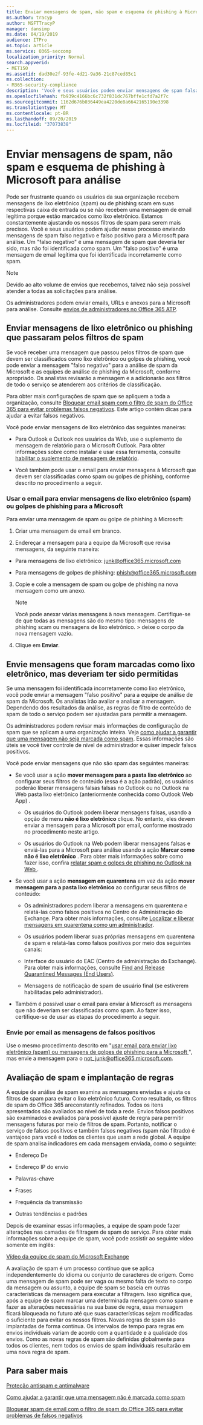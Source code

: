 ```yaml
---
title: Enviar mensagens de spam, não spam e esquema de phishing à Microsoft para análise
ms.author: tracyp
author: MSFTTracyP
manager: dansimp
ms.date: 04/19/2019
audience: ITPro
ms.topic: article
ms.service: O365-seccomp
localization_priority: Normal
search.appverid:
- MET150
ms.assetid: dad30e2f-93fe-4d21-9a36-21c87ced85c1
ms.collection:
- M365-security-compliance
description: 'Você e seus usuários podem enviar mensagens de spam falsas negativas e falsos positivos para a Microsoft para análise. '
ms.openlocfilehash: fb939c4166bc6c732f831dc767bffe1cfd7a2f7c
ms.sourcegitcommit: 1162d676b036449ea4220de8a6642165190e3398
ms.translationtype: MT
ms.contentlocale: pt-BR
ms.lasthandoff: 09/20/2019
ms.locfileid: "37073838"
---
```

# <a name="submit-spam-non-spam-and-phishing-scam-messages-to-microsoft-for-analysis"></a>Enviar mensagens de spam, não spam e esquema de phishing à Microsoft para análise

Pode ser frustrante quando os usuários da sua organização recebem mensagens de lixo eletrônico (spam) ou de phishing scam em suas respectivas caixa de entrada ou se não recebem uma mensagem de email legítima porque estão marcados como lixo eletrônico. Estamos constantemente ajustando os nossos filtros de spam para serem mais precisos. Você e seus usuários podem ajudar nesse processo enviando mensagens de spam falso negativo e falso positivo para a Microsoft para análise. Um "falso negativo" é uma mensagem de spam que deveria ter sido, mas não foi identificada como spam. Um "falso positivo" é uma mensagem de email legítima que foi identificada incorretamente como spam. 
  
> [!NOTE]
> Devido ao alto volume de envios que recebemos, talvez não seja possível atender a todas as solicitações para análise. 

Os administradores podem enviar emails, URLs e anexos para a Microsoft para análise. Consulte [envios de administradores no Office 365 ATP](admin-submission.md).
  
## <a name="submit-junk-or-phishing-messages-that-passed-through-the-spam-filters"></a>Enviar mensagens de lixo eletrônico ou phishing que passaram pelos filtros de spam
<a name="sectionSection0"> </a>

Se você receber uma mensagem que passou pelos filtros de spam que devem ser classificados como lixo eletrônico ou golpes de phishing, você pode enviar a mensagem "falso negativo" para a análise de spam da Microsoft e as equipes de análise de phishing da Microsoft, conforme apropriado. Os analistas revisarão a mensagem e a adicionarão aos filtros de todo o serviço se atenderem aos critérios de classificação. 
  
Para obter mais configurações de spam que se apliquem a toda a organização, consulte [Bloquear email spam com o filtro de spam do Office 365 para evitar problemas falsos negativos](reduce-spam-email.md). Este artigo contém dicas para ajudar a evitar falsos negativos.
  
Você pode enviar mensagens de lixo eletrônico das seguintes maneiras:
  
- Para Outlook e Outlook nos usuários da Web, use o suplemento de mensagem de relatório para o Microsoft Outlook. Para obter informações sobre como instalar e usar essa ferramenta, consulte [habilitar o suplemento de mensagem de relatório](enable-the-report-message-add-in.md). 
        
- Você também pode usar o email para enviar mensagens à Microsoft que devem ser classificadas como spam ou golpes de phishing, conforme descrito no procedimento a seguir.
    
### <a name="use-email-to-submit-junk-spam-or-phishing-scam-messages-to-microsoft"></a>Usar o email para enviar mensagens de lixo eletrônico (spam) ou golpes de phishing para a Microsoft
<a name="Useemailtosubmitjunkspamorphishingscammessages"> </a>

Para enviar uma mensagem de spam ou golpe de phishing à Microsoft:
  
1. Criar uma mensagem de email em branco.
    
2. Endereçar a mensagem para a equipe da Microsoft que revisa mensagens, da seguinte maneira: 
    
  - Para mensagens de lixo eletrônico: junk@office365.microsoft.com
    
  - Para mensagens de golpes de phishing: phish@office365.microsoft.com
    
3. Copie e cole a mensagem de spam ou golpe de phishing na nova mensagem como um anexo. 
    
    > [!NOTE]
    > Você pode anexar várias mensagens à nova mensagem. Certifique-se de que todas as mensagens são do mesmo tipo: mensagens de phishing scam ou mensagens de lixo eletrônico. > deixe o corpo da nova mensagem vazio. 
  
4. Clique em **Enviar**.
    
## <a name="submit-messages-that-were-tagged-as-junk-but-should-have-been-allowed-through"></a>Envie mensagens que foram marcadas como lixo eletrônico, mas deveriam ter sido permitidas
<a name="sectionSection1"> </a>

Se uma mensagem foi identificada incorretamente como lixo eletrônico, você pode enviar a mensagem "falso positivo" para a equipe de análise de spam da Microsoft. Os analistas irão avaliar e analisar a mensagem. Dependendo dos resultados da análise, as regras de filtro de conteúdo de spam de todo o serviço podem ser ajustadas para permitir a mensagem.
  
Os administradores podem revisar mais informações de configuração de spam que se aplicam a uma organização inteira. Veja [como ajudar a garantir que uma mensagem não seja marcada como spam](../../compliance/prevent-email-from-being-marked-as-spam.md). Essas informações são úteis se você tiver controle de nível de administrador e quiser impedir falsos positivos.
  
Você pode enviar mensagens que não são spam das seguintes maneiras:
  
- Se você usar a ação **mover mensagem para a pasta lixo eletrônico** ao configurar seus filtros de conteúdo (essa é a ação padrão), os usuários poderão liberar mensagens falsas falsas no Outlook ou no Outlook na Web pasta lixo eletrônico (anteriormente conhecida como Outlook Web App) . 
    
  - Os usuários do Outlook podem liberar mensagens falsas, usando a opção de menu **não é lixo eletrônico** clique. No entanto, eles devem enviar a mensagem para a Microsoft por email, conforme mostrado no procedimento neste artigo. 
    
  - Os usuários do Outlook na Web podem liberar mensagens falsas e enviá-las para a Microsoft para análise usando a ação **Marcar como não é lixo eletrônico** . Para obter mais informações sobre como fazer isso, confira [relatar spam e golpes de phishing no Outlook na Web ](report-junk-email-and-phishing-scams-in-outlook-on-the-web-eop.md).
    
- Se você usar a ação **mensagem em quarentena** em vez da ação **mover mensagem para a pasta lixo eletrônico** ao configurar seus filtros de conteúdo: 
    
  - Os administradores podem liberar a mensagens em quarentena e relatá-las como falsos positivos no Centro de Administração do Exchange. Para obter mais informações, consulte [Localizar e liberar mensagens em quarentena como um administrador](find-and-release-quarantined-messages-as-an-administrator.md).
    
  - Os usuários podem liberar suas próprias mensagens em quarentena de spam e relatá-las como falsos positivos por meio dos seguintes canais: 
    
  - Interface do usuário do EAC (Centro de administração do Exchange). Para obter mais informações, consulte [Find and Release Quarantined Messages (End Users)](find-and-release-quarantined-messages-as-a-user.md).
    
  - Mensagens de notificação de spam de usuário final (se estiverem habilitadas pelo administrador). 
    
- Também é possível usar o email para enviar à Microsoft as mensagens que não deveriam ser classificadas como spam. Ao fazer isso, certifique-se de usar as etapas do procedimento a seguir.
    
### <a name="use-email-to-submit-false-positive-messages"></a>Envie por email as mensagens de falsos positivos

Use o mesmo procedimento descrito em "[usar email para enviar lixo eletrônico (spam) ou mensagens de golpes de phishing para a Microsoft ](submit-spam-non-spam-and-phishing-scam-messages-to-microsoft-for-analysis.md#Useemailtosubmitjunkspamorphishingscammessages)", mas envie a mensagem para o not_junk@office365.microsoft.com.
  
## <a name="spam-evaluation-and-rules-deployment"></a>Avaliação de spam e implantação de regras
<a name="sectionSection2"> </a>

A equipe de análise de spam examina as mensagens enviadas e ajusta os filtros de spam para evitar o lixo eletrônico futuro. Como resultado, os filtros de spam do Office 365 areconstantly refinados. Todos os itens apresentados são avaliados ao nível de toda a rede. Envios falsos positivos são examinados e avaliados para possível ajuste de regra para permitir mensagens futuras por meio de filtros de spam. Portanto, notificar o serviço de falsos positivos e também falsos negativos (spam não filtrado) é vantajoso para você e todos os clientes que usam a rede global. A equipe de spam analisa indicadores em cada mensagem enviada, como o seguinte:
  
- Endereço De
    
- Endereço IP do envio
    
- Palavras-chave
    
- Frases
    
- Frequência da transmissão
    
- Outras tendências e padrões
    
Depois de examinar essas informações, a equipe de spam pode fazer alterações nas camadas de filtragem de spam do serviço. Para obter mais informações sobre a equipe de spam, você pode assistir ao seguinte vídeo somente em inglês:
  
[Vídeo da equipe de spam do Microsoft Exchange](https://youtu.be/-TpX_-GMC7o?hd=1)
  
A avaliação de spam é um processo contínuo que se aplica independentemente do idioma ou conjunto de caracteres de origem. Como uma mensagem de spam pode ser vaga ou mesmo falta de texto no corpo da mensagem ou assunto, a equipe de spam se baseia em outras características da mensagem para executar a filtragem. Isso significa que, após a equipe de spam marcar uma determinada mensagem como spam e fazer as alterações necessárias na sua base de regra, essa mensagem ficará bloqueada no futuro até que suas características sejam modificadas o suficiente para evitar os nossos filtros. Novas regras de spam são implantadas de forma contínua. Os intervalos de tempo para regras em envios individuais variam de acordo com a quantidade e a qualidade dos envios. Como as novas regras de spam são definidas globalmente para todos os clientes, nem todos os envios de spam individuais resultarão em uma nova regra de spam.
   
## <a name="for-more-information"></a>Para saber mais
<a name="sectionSection4"> </a>

[Proteção antispam e antimalware](anti-spam-and-anti-malware-protection.md)
  
[Como ajudar a garantir que uma mensagem não é marcada como spam](../../compliance/prevent-email-from-being-marked-as-spam.md)
  
[Bloquear spam de email com o filtro de spam do Office 365 para evitar problemas de falsos negativos](reduce-spam-email.md)
  

